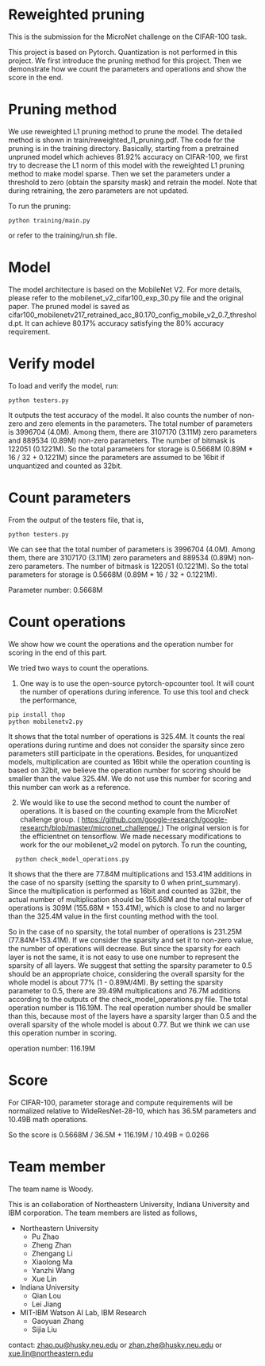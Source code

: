# Reweighted pruning

This is the submission for the MicroNet challenge on the CIFAR-100 task. 

This project is based on Pytorch. Quantization is not performed in this project.
We first introduce the pruning method for this project. Then we demonstrate how we count the parameters and operations and show the score in the end.

# Pruning method

We use reweighted L1 pruning method to prune the model. The detailed method is shown in train/reweighted_l1_pruning.pdf. The code for the pruning is in the training directory. Basically, starting from a pretrained unpruned model which achieves 81.92% accuracy on CIFAR-100, we first try to decrease the L1 norm of this model with the reweighted L1 pruning method to make model sparse. Then we set the parameters under a threshold to zero (obtain the sparsity mask) and retrain the model. Note that during retraining, the zero parameters are not updated.

To run the pruning:

```
python training/main.py
```

or refer to the training/run.sh file.

# Model

The model architecture is based on the MobileNet V2. For more details, please refer to the mobilenet_v2_cifar100_exp_30.py file and the original paper. The pruned model is saved as cifar100_mobilenetv217_retrained_acc_80.170_config_mobile_v2_0.7_threshold.pt. It can achieve 80.17% accuracy satisfying the 80% accuracy requirement.

# Verify model

To load and verify the model, run:

```
python testers.py
```
It outputs the test accuracy of the model. It also counts the number of non-zero and zero elements in the parameters. The total number of parameters is 3996704 (4.0M). Among them, there are 3107170 (3.11M) zero parameters and 889534 (0.89M) non-zero parameters. The number of bitmask is 122051 (0.1221M). So the total parameters for storage is 0.5668M (0.89M * 16 / 32 + 0.1221M) since the parameters are assumed to be 16bit if unquantized and counted as 32bit.

# Count parameters

From the output of the testers file, that is,
```
python testers.py
```
We can see that the total number of parameters is 3996704 (4.0M). Among them, there are 3107170 (3.11M) zero parameters and 889534 (0.89M) non-zero parameters. The number of bitmask is 122051 (0.1221M). So the total parameters for storage is 0.5668M (0.89M * 16 / 32 + 0.1221M). 

Parameter number: 0.5668M

# Count operations

We show how we count the operations and the operation number for scoring in the end of this part. 

We tried two ways to count the operations.

1. One way is to use the open-source pytorch-opcounter tool. It will count the number of operations during inference. To use this tool and check the performance,
```
pip install thop
python mobilenetv2.py
```
  It shows that the total number of operations is 325.4M. It counts the real operations during runtime and does not consider the sparsity since zero parameters still participate in the operations. Besides, for unquantized models, multiplication are counted as 16bit while the operation counting is based on 32bit, we believe the operation number for scoring should be smaller than the value 325.4M. We do not use this number for scoring and this number can work as a reference. 

2. We would like to use the second method to count the number of operations. It is based on the counting example from the MicroNet challenge group. ( https://github.com/google-research/google-research/blob/master/micronet_challenge/ )
The original version is for the efficientnet on tensorflow. We made necessary modifications to work for the our mobilenet_v2 model on pytorch. To run the counting,
```
  python check_model_operations.py
```
  It shows that the there are 77.84M multiplications and 153.41M additions in the case of no sparsity (setting the sparsity to 0 when print_summary). Since the multiplication is performed as 16bit and counted as 32bit, the actual number of multiplication should be 155.68M and the total number of operations is 309M (155.68M + 153.41M), which is close to and no larger than the 325.4M value in the first counting method with the tool.

So in the case of no sparsity, the total number of operations is 231.25M (77.84M+153.41M). If we consider the sparsity and set it to non-zero value, the number of operations will decrease. But since the sparsity for each layer is not the same, it is not easy to use one number to represent the sparsity of all layers. We suggest that setting the sparsity parameter to 0.5 should be an appropriate choice, considering the overall sparsity for the whole model is about 77% (1 - 0.89M/4M). By setting the sparsity parameter to 0.5, there are 39.49M multiplications and 76.7M additions according to the outputs of the check_model_operations.py file. The total operation number is 116.19M. The real operation number should be smaller than this, because most of the layers have a sparsity larger than 0.5 and the overall sparsity of the whole model is about 0.77. But we think we can use this operation number in scoring.

operation number: 116.19M

# Score 

For CIFAR-100, parameter storage and compute requirements will be normalized relative to WideResNet-28-10, which has 36.5M parameters and 10.49B math operations.

So the score is 0.5668M / 36.5M + 116.19M / 10.49B = 0.0266

# Team member

The team name is Woody.

This is an collaboration of Northeastern University, Indiana University and IBM corporation. The team members are listed as follows, 
- Northeastern University
  - Pu Zhao
  - Zheng Zhan
  - Zhengang Li
  - Xiaolong Ma
  - Yanzhi Wang
  - Xue Lin
- Indiana University
  - Qian Lou
  - Lei Jiang
- MIT-IBM Watson AI Lab, IBM Research
  - Gaoyuan Zhang
  - Sijia Liu

contact: zhao.pu@husky.neu.edu or zhan.zhe@husky.neu.edu or xue.lin@northeastern.edu
